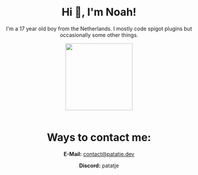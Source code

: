 <h1 align="center">Hi 👋, I'm Noah!</h1>
<p align="center">I'm a 17 year old boy from the Netherlands. I mostly code spigot plugins but occasionally some other things.</p>
<div align="center">
  <a href="https://github.com/PatatjeMC">
    <img height="180em" src="https://github-readme-stats.vercel.app/api?username=PatatjeMC&show_icons=true&theme=dark&include_all_commits=true&count_private=true"/>
  </a>
</div>
<br/>
<h1 align="center">Ways to contact me:</h1>
<p align="center"><strong>E-Mail:</strong> <a href="mailto:contact@patatje.dev">contact@patatje.dev</a></p>
<p align="center"><strong>Discord:</strong> patatje</p>
